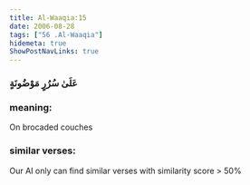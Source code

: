 ```yaml
---
title: Al-Waaqia:15
date: 2006-08-28
tags: ["56 .Al-Waaqia"]
hidemeta: true 
ShowPostNavLinks: true 
---
```

### عَلَىٰ سُرُرٍ مَوْضُونَةٍ
### meaning: 
On brocaded couches
### similar verses: 

Our AI only can find similar verses with similarity score > 50% 




